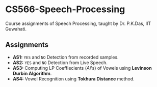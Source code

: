 # CS566-Speech-Processing
Course assignments of Speech Processing, taught by Dr. P.K.Das, IIT Guwahati.

## Assignments
- **AS1:** `YES` and `NO` Detection from recorded samples.
- **AS2:** `YES` and `NO` Detection from Live Speech.
- **AS3:** Computing LP Coeffiecients (*Ai*'s) of Vowels using **Levinson Durbin Algorithm**.
- **AS4:** Vowel Recognition using **Tokhura Distance** method. 